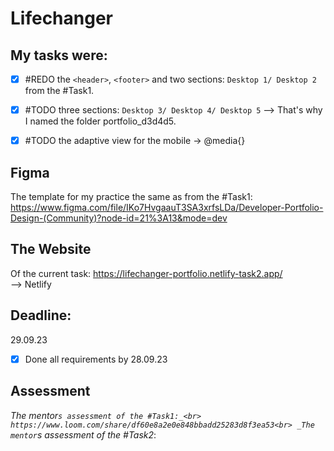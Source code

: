 # Lifechanger
## My tasks were: <br>
- [x] #REDO the `<header>`, `<footer>` and two sections: `Desktop 1/ Desktop 2` from the #Task1. <br>

- [x] #TODO three sections: `Desktop 3/ Desktop 4/ Desktop 5`
--> That's why I named the folder portfolio_d3d4d5.

- [x] #TODO the adaptive view for the mobile -> @media{}

## Figma 
The template for my practice the same as from the #Task1:
https://www.figma.com/file/IKo7HvgaauT3SA3xrfsLDa/Developer-Portfolio-Design-(Community)?node-id=21%3A13&mode=dev

## The Website 
Of the current task:
https://lifechanger-portfolio.netlify-task2.app/
<br />
--> Netlify

## Deadline:
29.09.23 <br />
- [x] Done all requirements by 28.09.23

## Assessment
_The mentor`s assessment of the #Task1:_<br> 
https://www.loom.com/share/df60e8a2e0e848bbadd25283d8f3ea53<br>
_The mentor`s assessment of the #Task2_:
